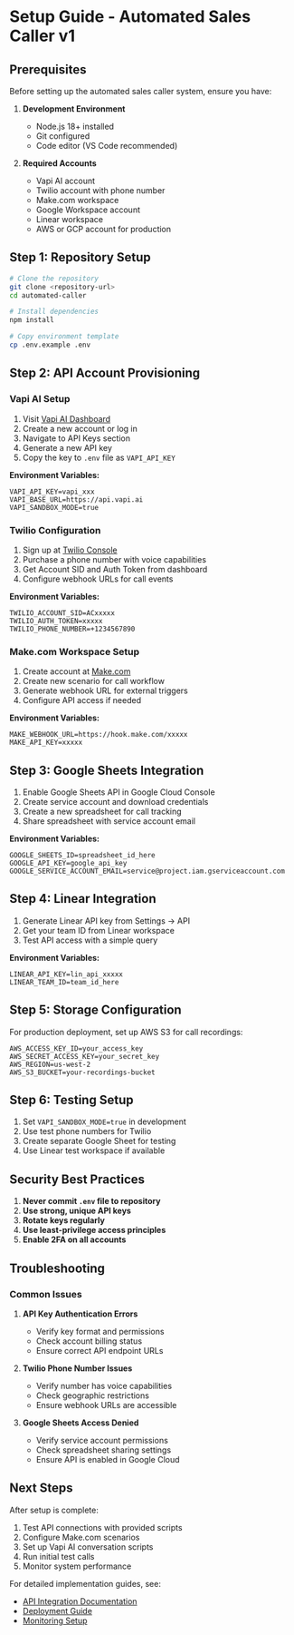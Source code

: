 # Setup Guide - Automated Sales Caller v1

## Prerequisites

Before setting up the automated sales caller system, ensure you have:

1. **Development Environment**
   - Node.js 18+ installed
   - Git configured
   - Code editor (VS Code recommended)

2. **Required Accounts**
   - Vapi AI account
   - Twilio account with phone number
   - Make.com workspace
   - Google Workspace account
   - Linear workspace
   - AWS or GCP account for production

## Step 1: Repository Setup

```bash
# Clone the repository
git clone <repository-url>
cd automated-caller

# Install dependencies
npm install

# Copy environment template
cp .env.example .env
```

## Step 2: API Account Provisioning

### Vapi AI Setup

1. Visit [Vapi AI Dashboard](https://dashboard.vapi.ai/)
2. Create a new account or log in
3. Navigate to API Keys section
4. Generate a new API key
5. Copy the key to `.env` file as `VAPI_API_KEY`

**Environment Variables:**
```env
VAPI_API_KEY=vapi_xxx
VAPI_BASE_URL=https://api.vapi.ai
VAPI_SANDBOX_MODE=true
```

### Twilio Configuration

1. Sign up at [Twilio Console](https://console.twilio.com/)
2. Purchase a phone number with voice capabilities
3. Get Account SID and Auth Token from dashboard
4. Configure webhook URLs for call events

**Environment Variables:**
```env
TWILIO_ACCOUNT_SID=ACxxxxx
TWILIO_AUTH_TOKEN=xxxxx
TWILIO_PHONE_NUMBER=+1234567890
```

### Make.com Workspace Setup

1. Create account at [Make.com](https://make.com/)
2. Create new scenario for call workflow
3. Generate webhook URL for external triggers
4. Configure API access if needed

**Environment Variables:**
```env
MAKE_WEBHOOK_URL=https://hook.make.com/xxxxx
MAKE_API_KEY=xxxxx
```

## Step 3: Google Sheets Integration

1. Enable Google Sheets API in Google Cloud Console
2. Create service account and download credentials
3. Create a new spreadsheet for call tracking
4. Share spreadsheet with service account email

**Environment Variables:**
```env
GOOGLE_SHEETS_ID=spreadsheet_id_here
GOOGLE_API_KEY=google_api_key
GOOGLE_SERVICE_ACCOUNT_EMAIL=service@project.iam.gserviceaccount.com
```

## Step 4: Linear Integration

1. Generate Linear API key from Settings → API
2. Get your team ID from Linear workspace
3. Test API access with a simple query

**Environment Variables:**
```env
LINEAR_API_KEY=lin_api_xxxxx
LINEAR_TEAM_ID=team_id_here
```

## Step 5: Storage Configuration

For production deployment, set up AWS S3 for call recordings:

```env
AWS_ACCESS_KEY_ID=your_access_key
AWS_SECRET_ACCESS_KEY=your_secret_key
AWS_REGION=us-west-2
AWS_S3_BUCKET=your-recordings-bucket
```

## Step 6: Testing Setup

1. Set `VAPI_SANDBOX_MODE=true` in development
2. Use test phone numbers for Twilio
3. Create separate Google Sheet for testing
4. Use Linear test workspace if available

## Security Best Practices

1. **Never commit `.env` file to repository**
2. **Use strong, unique API keys**
3. **Rotate keys regularly**
4. **Use least-privilege access principles**
5. **Enable 2FA on all accounts**

## Troubleshooting

### Common Issues

1. **API Key Authentication Errors**
   - Verify key format and permissions
   - Check account billing status
   - Ensure correct API endpoint URLs

2. **Twilio Phone Number Issues**
   - Verify number has voice capabilities
   - Check geographic restrictions
   - Ensure webhook URLs are accessible

3. **Google Sheets Access Denied**
   - Verify service account permissions
   - Check spreadsheet sharing settings
   - Ensure API is enabled in Google Cloud

## Next Steps

After setup is complete:

1. Test API connections with provided scripts
2. Configure Make.com scenarios
3. Set up Vapi AI conversation scripts
4. Run initial test calls
5. Monitor system performance

For detailed implementation guides, see:
- [API Integration Documentation](integrations.md)
- [Deployment Guide](deployment.md)
- [Monitoring Setup](monitoring.md)